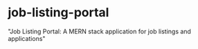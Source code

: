 # job-listing-portal
"Job Listing Portal: A MERN stack application for job listings and applications"
